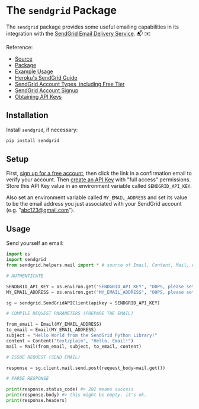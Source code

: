 # The `sendgrid` Package

The `sendgrid` package provides some useful emailing capabilities in its integration with the [SendGrid Email Delivery Service](https://sendgrid.com/solutions/email-api/). :mailbox_with_mail: :envelope:

Reference:

  + [Source](https://github.com/sendgrid/sendgrid-python)
  + [Package](https://pypi.python.org/pypi/sendgrid)
  + [Example Usage](https://github.com/sendgrid/sendgrid-python/blob/master/examples/helpers/mail/mail_example.py)
  + [Heroku's SendGrid Guide](https://devcenter.heroku.com/articles/sendgrid)
  + [SendGrid Account Types, including Free Tier](https://sendgrid.com/pricing/)
  + [SendGrid Account Signup](https://signup.sendgrid.com/)
  + [Obtaining API Keys](https://app.sendgrid.com/settings/api_keys)

## Installation

Install `sendgrid`, if necessary:

```sh
pip install sendgrid
```

## Setup

First, [sign up for a free account](https://signup.sendgrid.com/), then click the link in a confirmation email to verify your account. Then [create an API Key](https://app.sendgrid.com/settings/api_keys) with "full access" permissions. Store this API Key value in an environment variable called `SENDGRID_API_KEY`.

Also set an environment variable called `MY_EMAIL_ADDRESS` and set its value to be the email address you just associated with your SendGrid account (e.g. "abc123@gmail.com").

## Usage

Send yourself an email:

```python
import os
import sendgrid
from sendgrid.helpers.mail import * # source of Email, Content, Mail, etc.

# AUTHENTICATE

SENDGRID_API_KEY = os.environ.get("SENDGRID_API_KEY", "OOPS, please set env var called 'SENDGRID_API_KEY'")
MY_EMAIL_ADDRESS = os.environ.get("MY_EMAIL_ADDRESS", "OOPS, please set env var called 'MY_EMAIL_ADDRESS'")

sg = sendgrid.SendGridAPIClient(apikey = SENDGRID_API_KEY)

# COMPILE REQUEST PARAMETERS (PREPARE THE EMAIL)

from_email = Email(MY_EMAIL_ADDRESS)
to_email = Email(MY_EMAIL_ADDRESS)
subject = "Hello World from the SendGrid Python Library!"
content = Content("text/plain", "Hello, Email!")
mail = Mail(from_email, subject, to_email, content)

# ISSUE REQUEST (SEND EMAIL)

response = sg.client.mail.send.post(request_body=mail.get())

# PARSE RESPONSE

print(response.status_code) #> 202 means success
print(response.body) #> this might be empty. it's ok.
print(response.headers)
```
